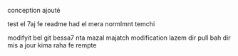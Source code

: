 
conception ajouté

test el 7aj fe readme
 had el mera normlmnt temchi

modifyit bel git bessa7 nta mazal majatch modification lazem dir pull bah dir mis a jour kima raha fe rempte 

